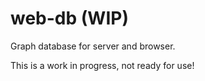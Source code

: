 # web-db (WIP)
Graph database for server and browser.

This is a work in progress, not ready for use!
